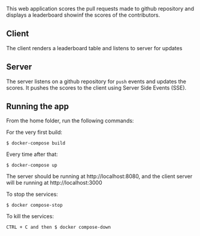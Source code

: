 This web application scores the pull requests made to github repository and displays a leaderboard showinf the scores of the contributors.

## Client
The client renders a leaderboard table and listens to server for updates

## Server
The server listens on a github repository for `push` events and updates the scores. It pushes the scores to the client using Server Side Events (SSE).

## Running the app
From the home folder, run the following commands:

For the very first build:

    $ docker-compose build

Every time after that:

    $ docker-compose up

The server should be running at http://localhost:8080, and the client server will be running at http://localhost:3000

To stop the services:

    $ docker compose-stop

To kill the services:

    CTRL + C and then $ docker compose-down
